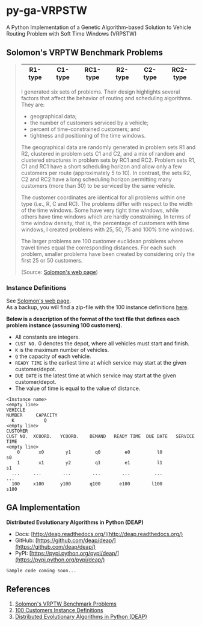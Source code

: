 # py-ga-VRPSTW
A Python Implementation of a Genetic Algorithm-based Solution to Vehicle Routing Problem with Soft Time Windows (VRPSTW)

## Solomon's VRPTW Benchmark Problems
> R1-type|C1-type|RC1-type|R2-type|C2-type|RC2-type
> -------|-------|--------|-------|-------|--------
> I generated six sets of problems. Their design highlights several factors that affect the behavior of routing and scheduling algorithms. They are:
> 
> * geographical data;
> * the number of customers serviced by a vehicle;
> * percent of time-constrained customers; and
> * tightness and positioning of the time windows.
> 
> The geographical data are randomly generated in problem sets R1 and R2, clustered in problem sets C1 and C2, and a mix of random and clustered structures in problem sets by RC1 and RC2. Problem sets R1, C1 and RC1 have a short scheduling horizon and allow only a few customers per route (approximately 5 to 10). In contrast, the sets R2, C2 and RC2 have a long scheduling horizon permitting many customers (more than 30) to be serviced by the same vehicle.
> 
> The customer coordinates are identical for all problems within one type (i.e., R, C and RC). The problems differ with respect to the width of the time windows. Some have very tight time windows, while others have time windows which are hardly constraining. In terms of time window density, that is, the percentage of customers with time windows, I created problems with 25, 50, 75 and 100% time windows.
> 
> The larger problems are 100 customer euclidean problems where travel times equal the corresponding distances. For each such problem, smaller problems have been created by considering only the first 25 or 50 customers.
> 
> (Source: [Solomon's web page](http://web.cba.neu.edu/~msolomon/problems.htm))

### Instance Definitions
See [Solomon's web page](http://web.cba.neu.edu/~msolomon/problems.htm).  
As a backup, you will find a zip-file with the 100 instance definitions [here](http://www.sintef.no/globalassets/project/top/vrptw/solomon/solomon-100.zip).

**Below is a description of the format of the text file that defines each problem instance (assuming 100 customers).**

* All constants are integers.
* `CUST NO.` 0 denotes the depot, where all vehicles must start and finish.
* `K` is the maximum number of vehicles.  
* `Q` the capacity of each vehicle.
* `READY TIME` is the earliest time at which service may start at the given customer/depot.
* `DUE DATE` is the latest time at which service may start at the given customer/depot.
* The value of time is equal to the value of distance.

```
<Instance name>
<empty line>
VEHICLE
NUMBER     CAPACITY
  K           Q
<empty line>
CUSTOMER
CUST NO.  XCOORD.   YCOORD.    DEMAND   READY TIME  DUE DATE   SERVICE TIME
<empty line>
    0       x0        y1         q0         e0          l0            s0   
    1       x1        y2         q1         e1          l1            s1   
  ...     ...        ...        ...        ...         ...           ...  
  100     x100      y100       q100       e100        l100          s100
```

## GA Implementation
**Distributed Evolutionary Algorithms in Python (DEAP)**

* Docs: [http://deap.readthedocs.org/](http://deap.readthedocs.org/)
* GitHub: [https://github.com/deap/deap/](https://github.com/deap/deap/)
* PyPI: [https://pypi.python.org/pypi/deap/](https://pypi.python.org/pypi/deap/)

```
Sample code coming soon...
```

## References
1. [Solomon's VRPTW Benchmark Problems](http://web.cba.neu.edu/~msolomon/problems.htm)
2. [100 Customers Instance Definitions](http://www.sintef.no/projectweb/top/vrptw/solomon-benchmark/100-customers/)
3. [Distributed Evolutionary Algorithms in Python (DEAP)](https://pypi.python.org/pypi/deap/)
